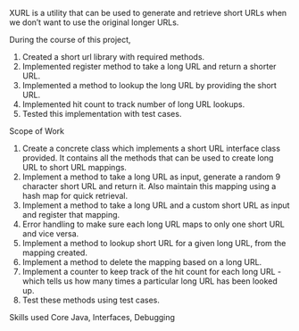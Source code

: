 XURL is a utility that can be used to generate and retrieve short URLs when we don’t want to use the original longer URLs.

During the course of this project,

1. Created a short url library with required methods.
2. Implemented register method to take a long URL and return a shorter URL.
3. Implemented a method to lookup the long URL by providing the short URL.
4. Implemented hit count to track number of long URL lookups.
5. Tested this implementation with test cases.

Scope of Work

1. Create a concrete class which implements a short URL interface class provided. It contains all the methods that can be used to create long URL to short URL mappings.
2. Implement a method to take a long URL as input, generate a random 9 character short URL and return it. Also maintain this mapping using a hash map for quick retrieval.
3. Implement a method to take a long URL and a custom short URL as input and register that mapping. 
4. Error handling to make sure each long URL maps to only one short URL and vice versa.
5. Implement a method to lookup short URL for a given long URL, from the mapping created.
6. Implement a method to delete the mapping based on a long URL.
7. Implement a counter to keep track of the hit count for each long URL - which tells us how many times a particular long URL has been looked up.
8. Test these methods using test cases.

Skills used
Core Java, Interfaces, Debugging
